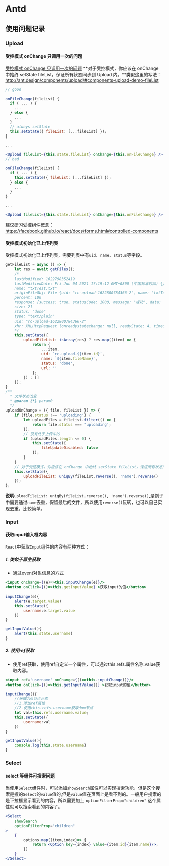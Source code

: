 <!--
 * @Author: tangdaoyong
 * @Date: 2021-06-03 17:09:42
 * @LastEditors: tangdaoyong
 * @LastEditTime: 2021-06-07 16:14:08
 * @Description: Antd
-->
# Antd

## 使用问题记录

### Upload

#### 受控模式 onChange 只调用一次的问题

[受控模式 onChange 只调用一次的问题](https://github.com/ant-design/ant-design/issues/2423)
**对于受控模式，你应该在 onChange 中始终 setState fileList，保证所有状态同步到 Upload 内。**类似这里的写法：http://ant.design/components/upload/#components-upload-demo-fileList
```jsx
// good

onFileChange(fileList) {
  if ( ... ) {
    ...
  } else {
    ...
  }
  // always setState
  this.setState({ fileList: [...fileList] });
}

...

<Upload fileList={this.state.fileList} onChange={this.onFileChange} />
// bad

onFileChange(fileList) {
  if ( ... ) {
    this.setState({ fileList: [...fileList] });
  } else {
    ...
  }
}

...

<Upload fileList={this.state.fileList} onChange={this.onFileChange} />
```
建议研习受控组件概念：https://facebook.github.io/react/docs/forms.html#controlled-components

#### 受控模式初始化已上传列表

受控模式初始化已上传列表，需要列表中有`uid`、`name`、`status`等字段。
```jsx
getFileList = async () => {
    let res = await getFiles();
    /*
    lastModified: 1622798352419
    lastModifiedDate: Fri Jun 04 2021 17:19:12 GMT+0800 (中国标准时间) {}
    name: "txtTest.txt"
    originFileObj: File {uid: "rc-upload-1622800784366-2", name: "txtTest.txt", lastModified: 1622798352419, lastModifiedDate: Fri Jun 04 2021 17:19:12 GMT+0800 (中国标准时间), webkitRelativePath: "", …}
    percent: 100
    response: {success: true, statusCode: 1000, message: "成功", data: "ed0b84dbdcd68924da314bed0ad302e3.txt"}
    size: 21
    status: "done"
    type: "text/plain"
    uid: "rc-upload-1622800784366-2"
    xhr: XMLHttpRequest {onreadystatechange: null, readyState: 4, timeout: 0, withCredentials: false, upload: XMLHttpRequestUpload, …}
    */
    this.setState({
        uploadFileList: isArray(res) ? res.map((item) => {
            return {
                ...item,
                uid: `rc-upload-${item.id}`,
                name: `${item.fileName}`,
                status: 'done',
                url: ''
            };
        }) : []
    });
}
/**
  * 文件状态改变
  * @param {*} param0 
  */
uploadOnChange = ({ file, fileList }) => {
    if (file.status !== 'uploading') {
        let uploadFiles = fileList.filter(() => {
            return file.status === 'uploading';
        });
        // 没有处于上传中的
        if (uploadFiles.length <= 0) {
            this.setState({
                fileUpdateDisabled: false
            });
        }
    }
    // 对于受控模式，你应该在 onChange 中始终 setState fileList，保证所有状态同步到 Upload 内。
    this.setState({
        uploadFileList: uniqBy(fileList.reverse(), 'name').reverse()
    });
};
```
**说明**`uploadFileList: uniqBy(fileList.reverse(), 'name').reverse()`,是例子中需要通过`name`去重，保留最后的文件，所以使用`reverse()`反转，也可以自己实现去重，比较简单。

### Input

#### 获取input输入框内容

`React`中获取`Input`组件的内容有两种方式：

##### 1. 类似于原生获取
* 通过event对象信息的方式
```jsx
<input onChange={(e)=>this.inputChange(e)}/>
<button onClick={()=>this.getInputValue} >获取input的值</button>

inputChange(e){
	alert(e.target.value)
	this.setState({
		username:e.target.value
	})
}

getInputValue(){
	alert(this.state.username)
}
```

##### 2. 使用ref获取
* 使用ref获取，使用ref自定义一个属性，可以通过this.refs.属性名称.value获取内容。
```jsx
<input ref='username' onChange={()=>this.inputChange()}/>
<button onClick={()=>this.getInputValue()} >获取input的值</button>

inputChange(){
	//获取dom节点元素
	//1.添加ref属性
	//2.使用this.refs.username获取dom节点
	let val=this.refs.username.value;
	this.setState({
		username:val
	})
}

getInputValue(){
	console.log(this.state.username)
}
```

### Select

#### select 等组件可搜索问题

当使用`Select`组件时，可以添加`showSearch`属性可以实现搜索功能，但是这个搜索是搜的`Select`的`value`值的,但是`value`值在页面上是看不到的。一般用户搜索的是下拉框显示看到的内容，所以需要加上 `optionFilterProp="children"` 这个属性就可以搜索看到的内容了。
```jsx
<Select
	showSearch
	optionFilterProp="children"
>
	{
        options.map((item,index)=> {
            return <Option key={index} value={item.id}{item.name}/>;
        })
    }
</Select>
```
